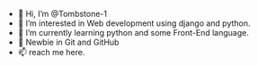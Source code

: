 - 👋 Hi, I’m @Tombstone-1
- 👀 I’m interested in Web development using django and python.
- 🌱 I’m currently learning python and some Front-End language.
- 💞️ Newbie in Git and GitHub
- 📫 reach me here.

<!---
- 💞️ I’m looking to collaborate on ...
- 📫 How to reach me ...
Tombstone-1/Tombstone-1 is a ✨ special ✨ repository because its `README.md` (this file) appears on your GitHub profile.
You can click the Preview link to take a look at your changes.
--->
